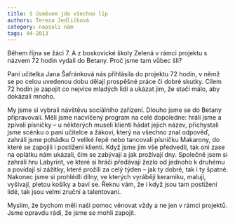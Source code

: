 ```yaml
---
title: S úsměvem jde všechno líp
authors: Tereza Jedličková
category: napsali nám
tags: 44-2013
---
```


Během října se žáci 7. A z boskovické školy Zelená v rámci projektu s názvem 72 hodin vydali do Betany. Proč jsme tam vůbec šli?

Paní učitelka Jana Šafránková nás přihlásila do projektu 72 hodin, v němž se po celou uvedenou dobu dělají prospěšné práce či dobré skutky. Cílem 72 hodin je zapojit co nejvíce mladých lidí a ukázat jim, že stačí málo, aby dokázali mnoho.

My jsme si vybrali návštěvu sociálního zařízení. Dlouho jsme se do Betany připravovali. Měli jsme nacvičený program na celé dopoledne: hráli jsme a zpívali písničky – u některých museli klienti hádat jejich název, přichystali jsme scénku o paní učitelce a žákovi, který na všechno znal odpověď, zahráli jsme pohádku O veliké řepě nebo tancovali písničku Makarony, do které se zapojili i postižení klienti. Když jsme jim vše předvedli, tak oni zase na oplátku nám ukázali, čím se zabývají a jak prožívají dny. Společně jsem si zahráli hru Labyrint, ve které si hráči předávají žezlo od jednoho k druhému a povídají si zážitky, které prožili za celý týden – jak ty dobré, tak i ty špatné. Nakonec jsme si prohlédli dílny, ve kterých vyrábějí keramiku, malují, vyšívají, pletou košíky a baví se. Řeknu vám, že i když jsou tam postižení lidé, tak jsou velmi zruční a talentovaní.

Myslím, že bychom měli naši pomoc věnovat vždy a ne jen v rámci projektů. Jsme opravdu rádi, že jsme se mohli zapojit.